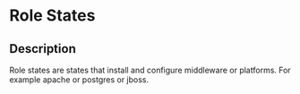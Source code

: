 Role States
===========

Description
-----------
Role states are states that install and configure middleware or platforms. For example apache or postgres or jboss.
